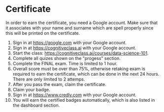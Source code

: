 # Certificate

In order to earn the certificate, you need a Google account.
Make sure that it associates with your name and surname which  are spell properly since this will be printed on the certificate.

1. Sign in at https://google.com with your Google account.
2. Sign in at https://cognitiveclass.ai with your Google account.
3. Start the class: 
	https://cognitiveclass.ai/courses/data-science-101.
4. Complete all quizes shown on the "progess" section.
5. Complete the FINAL exam. Time is limited to 1 hour.
6. Overall score must be over than 75%, otherwise retaking exam is required to earn the certificate, which can be done in the next 24 hours. There are only limited to 2 attemps.
7. After you pass the exam, claim the certificate.
8. Claim your badge.
9. Sign in at https://www.credly.com with your Google account.
10. You will earn the certified badges automatically, which is also listed in the dashboard section.